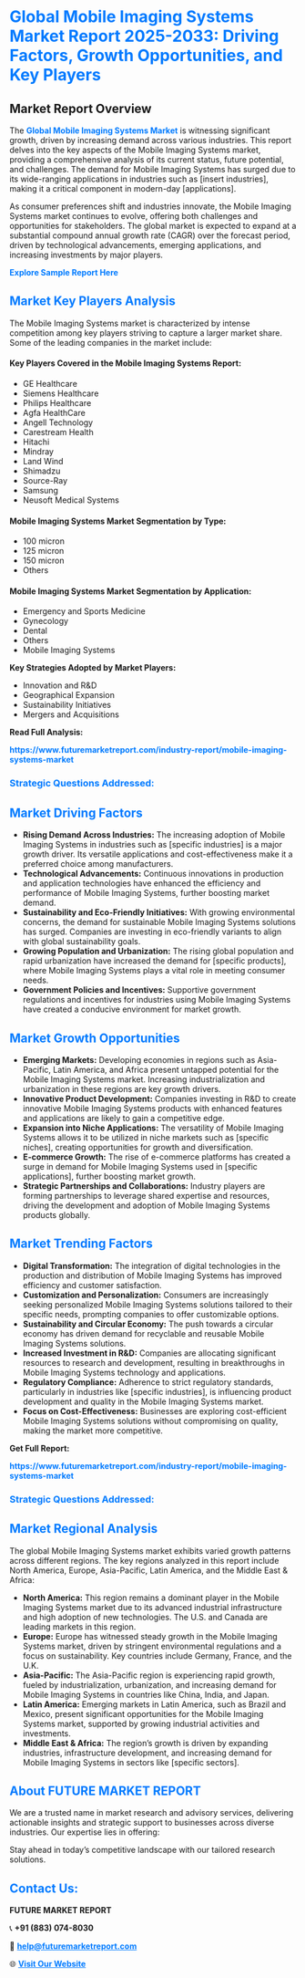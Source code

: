 <h1 style="color: #007BFF;">Global Mobile Imaging Systems Market Report 2025-2033: Driving Factors, Growth Opportunities, and Key Players</h1>

<section id="overview">
<h2>Market Report Overview</h2>
<p>The <a href="https://www.futuremarketreport.com/industry-report/mobile-imaging-systems-market" style="color: #007BFF; text-decoration: none;"><strong>Global Mobile Imaging Systems Market</strong></a> is witnessing significant growth, driven by increasing demand across various industries. This report delves into the key aspects of the Mobile Imaging Systems market, providing a comprehensive analysis of its current status, future potential, and challenges. The demand for Mobile Imaging Systems has surged due to its wide-ranging applications in industries such as [insert industries], making it a critical component in modern-day [applications].</p>
<p>As consumer preferences shift and industries innovate, the Mobile Imaging Systems market continues to evolve, offering both challenges and opportunities for stakeholders. The global market is expected to expand at a substantial compound annual growth rate (CAGR) over the forecast period, driven by technological advancements, emerging applications, and increasing investments by major players.</p>
</section>

<section id="overview">
<p><a href="https://www.futuremarketreport.com/request-sample/reportId=124082" style="color: #007BFF; text-decoration: none;"><strong>Explore Sample Report Here</strong></a></p>
</section>

<section id="key-players">
<h2 style="color: #007BFF;">Market Key Players Analysis</h2>
<p>The Mobile Imaging Systems market is characterized by intense competition among key players striving to capture a larger market share. Some of the leading companies in the market include:</p>
<h4>Key Players Covered in the Mobile Imaging Systems Report:</h4>
<ul><li>GE Healthcare</li><li>Siemens Healthcare</li><li>Philips Healthcare</li><li>Agfa HealthCare</li><li>Angell Technology</li><li>Carestream Health</li><li>Hitachi</li><li>Mindray</li><li>Land Wind</li><li>Shimadzu</li><li>Source-Ray</li><li>Samsung</li><li>Neusoft Medical Systems</li></ul>
<h4>Mobile Imaging Systems Market Segmentation by Type:</h4>
<ul><li>100 micron</li><li>125 micron</li><li>150 micron</li><li>Others</li></ul>

<h4>Mobile Imaging Systems Market Segmentation by Application:</h4>
<ul><li>Emergency and Sports Medicine</li><li>Gynecology</li><li>Dental</li><li>Others</li><li>Mobile Imaging Systems</li></ul>
<p><strong>Key Strategies Adopted by Market Players:</strong></p>
<ul>
<li>Innovation and R&D</li>
<li>Geographical Expansion</li>
<li>Sustainability Initiatives</li>
<li>Mergers and Acquisitions</li>
</ul>
</section>

<section>
<p><strong>Read Full Analysis: </strong></p><a href="https://www.futuremarketreport.com/industry-report/mobile-imaging-systems-market" style="color: #007BFF; text-decoration: none;"><strong>https://www.futuremarketreport.com/industry-report/mobile-imaging-systems-market</strong></a>
<h3 style="color: #007BFF;">Strategic Questions Addressed:</h3>
</section>

<section id="driving-factors">
<h2 style="color: #007BFF;">Market Driving Factors</h2>
<ul>
<li><strong>Rising Demand Across Industries:</strong> The increasing adoption of Mobile Imaging Systems in industries such as [specific industries] is a major growth driver. Its versatile applications and cost-effectiveness make it a preferred choice among manufacturers.</li>
<li><strong>Technological Advancements:</strong> Continuous innovations in production and application technologies have enhanced the efficiency and performance of Mobile Imaging Systems, further boosting market demand.</li>
<li><strong>Sustainability and Eco-Friendly Initiatives:</strong> With growing environmental concerns, the demand for sustainable Mobile Imaging Systems solutions has surged. Companies are investing in eco-friendly variants to align with global sustainability goals.</li>
<li><strong>Growing Population and Urbanization:</strong> The rising global population and rapid urbanization have increased the demand for [specific products], where Mobile Imaging Systems plays a vital role in meeting consumer needs.</li>
<li><strong>Government Policies and Incentives:</strong> Supportive government regulations and incentives for industries using Mobile Imaging Systems have created a conducive environment for market growth.</li>
</ul>
</section>

<section id="growth-opportunities">
<h2 style="color: #007BFF;">Market Growth Opportunities</h2>
<ul>
<li><strong>Emerging Markets:</strong> Developing economies in regions such as Asia-Pacific, Latin America, and Africa present untapped potential for the Mobile Imaging Systems market. Increasing industrialization and urbanization in these regions are key growth drivers.</li>
<li><strong>Innovative Product Development:</strong> Companies investing in R&D to create innovative Mobile Imaging Systems products with enhanced features and applications are likely to gain a competitive edge.</li>
<li><strong>Expansion into Niche Applications:</strong> The versatility of Mobile Imaging Systems allows it to be utilized in niche markets such as [specific niches], creating opportunities for growth and diversification.</li>
<li><strong>E-commerce Growth:</strong> The rise of e-commerce platforms has created a surge in demand for Mobile Imaging Systems used in [specific applications], further boosting market growth.</li>
<li><strong>Strategic Partnerships and Collaborations:</strong> Industry players are forming partnerships to leverage shared expertise and resources, driving the development and adoption of Mobile Imaging Systems products globally.</li>
</ul>
</section>

<section id="trending-factors">
<h2 style="color: #007BFF;">Market Trending Factors</h2>
<ul>
<li><strong>Digital Transformation:</strong> The integration of digital technologies in the production and distribution of Mobile Imaging Systems has improved efficiency and customer satisfaction.</li>
<li><strong>Customization and Personalization:</strong> Consumers are increasingly seeking personalized Mobile Imaging Systems solutions tailored to their specific needs, prompting companies to offer customizable options.</li>
<li><strong>Sustainability and Circular Economy:</strong> The push towards a circular economy has driven demand for recyclable and reusable Mobile Imaging Systems solutions.</li>
<li><strong>Increased Investment in R&D:</strong> Companies are allocating significant resources to research and development, resulting in breakthroughs in Mobile Imaging Systems technology and applications.</li>
<li><strong>Regulatory Compliance:</strong> Adherence to strict regulatory standards, particularly in industries like [specific industries], is influencing product development and quality in the Mobile Imaging Systems market.</li>
<li><strong>Focus on Cost-Effectiveness:</strong> Businesses are exploring cost-efficient Mobile Imaging Systems solutions without compromising on quality, making the market more competitive.</li>
</ul>
</section>

<section>
<p><strong>Get Full Report: </strong></p><a href="https://www.futuremarketreport.com/industry-report/mobile-imaging-systems-market" style="color: #007BFF; text-decoration: none;"><strong>https://www.futuremarketreport.com/industry-report/mobile-imaging-systems-market</strong></a>
<h3 style="color: #007BFF;">Strategic Questions Addressed:</h3>
</section>


<section id="regional-analysis">
<h2 style="color: #007BFF;">Market Regional Analysis</h2>
<p>The global Mobile Imaging Systems market exhibits varied growth patterns across different regions. The key regions analyzed in this report include North America, Europe, Asia-Pacific, Latin America, and the Middle East & Africa:</p>
<ul>
<li><strong>North America:</strong> This region remains a dominant player in the Mobile Imaging Systems market due to its advanced industrial infrastructure and high adoption of new technologies. The U.S. and Canada are leading markets in this region.</li>
<li><strong>Europe:</strong> Europe has witnessed steady growth in the Mobile Imaging Systems market, driven by stringent environmental regulations and a focus on sustainability. Key countries include Germany, France, and the U.K.</li>
<li><strong>Asia-Pacific:</strong> The Asia-Pacific region is experiencing rapid growth, fueled by industrialization, urbanization, and increasing demand for Mobile Imaging Systems in countries like China, India, and Japan.</li>
<li><strong>Latin America:</strong> Emerging markets in Latin America, such as Brazil and Mexico, present significant opportunities for the Mobile Imaging Systems market, supported by growing industrial activities and investments.</li>
<li><strong>Middle East & Africa:</strong> The region’s growth is driven by expanding industries, infrastructure development, and increasing demand for Mobile Imaging Systems in sectors like [specific sectors].</li>
</ul>
</section>

<footer>
<h2 style="color: #007BFF;">About FUTURE MARKET REPORT</h2>
<p>We are a trusted name in market research and advisory services, delivering actionable insights and strategic support to businesses across diverse industries. Our expertise lies in offering:</p>

<p>Stay ahead in today’s competitive landscape with our tailored research solutions.</p>

<h2 style="color: #007BFF;">Contact Us:</h2>
<p><strong>FUTURE MARKET REPORT</strong></p>
<p>📞 <strong>+91 (883) 074-8030</strong></p>
<p>📧 <strong><a href="mailto:help@futuremarketreport.com" style="color: #007BFF;">help@futuremarketreport.com</a></strong></p>
<p>🌐 <strong><a href="https://www.futuremarketreport.com/" style="color: #007BFF;">Visit Our Website</a></strong></p>
</footer>